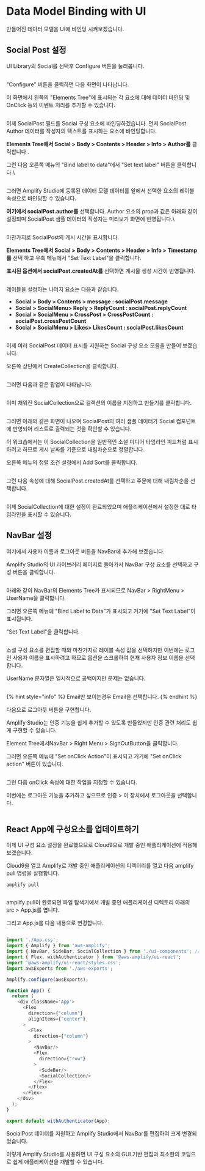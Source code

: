 # Data Model Binding with UI

만들어진 데이터 모델을 UI에 바인딩 시켜보겠습니다.



## Social Post 설정

UI Library의 Social를 선택후 Configure 버튼을 눌러봅니다.

<figure><img src="../.gitbook/assets/image (38).png" alt=""><figcaption></figcaption></figure>

"Configure" 버튼을 클릭하면 다음 화면이 나타납니다.

이 화면에서 왼쪽의 "Elements Tree"에 표시되는 각 요소에 대해 데이터 바인딩 및 OnClick 등의 이벤트 처리를 추가할 수 있습니다.

<figure><img src="../.gitbook/assets/image (12).png" alt=""><figcaption></figcaption></figure>

이제 SocialPost 필드를 Social 구성 요소에 바인딩하겠습니다. 먼저 SocialPost  Author 데이터를 작성자의 텍스트를 표시하는 요소에 바인딩합니다.

**Elements Tree에서 Social > Body > Contents > Header > Info > Author를** 클릭합니다 .

그런 다음 오른쪽 메뉴의 "Bind label to data"에서 "Set text label" 버튼을 클릭합니다.\


<figure><img src="../.gitbook/assets/image (5).png" alt=""><figcaption></figcaption></figure>

그러면 Amplify Studio에 등록된 데이터 모델 데이터를 앞에서 선택한 요소의 레이블 속성으로 바인딩할 수 있습니다.&#x20;

**여기에서 socialPost.author를** 선택합니다. Author 요소의 prop과 값은 아래와 같이 설정되며 SocialPost 샘플 데이터의 작성자는 미리보기 화면에 반영됩니다.\


<figure><img src="../.gitbook/assets/image (3).png" alt=""><figcaption></figcaption></figure>

마찬가지로 SocialPost의 게시 시간을 표시합니다.

**Elements Tree에서 Social > Body > Contents > Header > Info > Timestamp를** 선택 하고 우측 메뉴에서 "Set Text Label"을 클릭합니다.

**표시된 옵션에서 socialPost.createdAt를** 선택하면 게시물 생성 시간이 반영됩니다.

<figure><img src="../.gitbook/assets/image (33).png" alt=""><figcaption></figcaption></figure>

레이블을 설정하는 나머지 요소는 다음과 같습니다.

* **Social > Body > Contents > message : socialPost.message**
* **Social > SocialMenu> Reply > ReplyCount : socialPost.replyCount**
* **Social > SocialMenu > CrossPost > CrossPostCount : socialPost.crossPostCount**
* **Social > SocialMenu > Likes> LikesCount : socialPost.likesCount**

<figure><img src="../.gitbook/assets/image (31).png" alt=""><figcaption></figcaption></figure>

이제 여러 SocialPost 데이터 표시를 지원하는 Social 구성 요소 모음을 만들어 보겠습니다.

오른쪽 상단에서 CreateCollection을 클릭합니다.

<figure><img src="../.gitbook/assets/image (29).png" alt=""><figcaption></figcaption></figure>

그러면 다음과 같은 팝업이 나타납니다.

<figure><img src="../.gitbook/assets/image (1).png" alt=""><figcaption></figcaption></figure>

이미 채워진 SocialCollection으로 컬렉션의 이름을 지정하고 만들기를 클릭합니다.

<figure><img src="../.gitbook/assets/image (41).png" alt=""><figcaption></figcaption></figure>

그러면 아래와 같은 화면이 나오며 SocialPost의 여러 샘플 데이터가 Social 컴포넌트에 반영되어 리스트로 출력되는 것을 확인할 수 있습니다.

이 워크숍에서는 이 SocialCollection을 일반적인 소셜 미디어 타임라인 피드처럼 표시하려고 하므로 게시 날짜를 기준으로 내림차순으로 정렬합니다.

오른쪽 메뉴의 정렬 조건 설정에서 Add Sort를 클릭합니다.

<figure><img src="../.gitbook/assets/image (32).png" alt=""><figcaption></figcaption></figure>

그런 다음 속성에 대해 SocialPost.createdAt를 선택하고 주문에 대해 내림차순을 선택합니다.

<figure><img src="../.gitbook/assets/image (45).png" alt=""><figcaption></figcaption></figure>

이제 SocialCollection에 대한 설정이 완료되었으며 애플리케이션에서 설정한 대로 타임라인을 표시할 수 있습니다.



## NavBar 설정

여기에서 사용자 이름과 로그아웃 버튼을 NavBar에 추가해 보겠습니다.

Amplify Studio의 UI 라이브러리 페이지로 돌아가서 NavBar 구성 요소를 선택하고 구성 버튼을 클릭합니다.

<figure><img src="../.gitbook/assets/image (1) (1).png" alt=""><figcaption></figcaption></figure>

아래와 같이 NavBar의 Elements Tree가 표시되므로 NavBar > RightMenu > UserName을 클릭합니다.

그러면 오른쪽 메뉴에 "Bind Label to Data"가 표시되고 거기에 "Set Text Label"이 표시됩니다.

"Set Text Label"을 클릭합니다.

<figure><img src="../.gitbook/assets/image (4).png" alt=""><figcaption></figcaption></figure>

소셜 구성 요소를 편집할 때와 마찬가지로 레이블 속성 값을 선택하지만 이번에는 로그인 사용자 이름을 표시하려고 하므로 옵션을 스크롤하여 현재 사용자 정보 이름을 선택합니다.

UserName 문자열은 일시적으로 공백이지만 문제는 없습니다.

<figure><img src="../.gitbook/assets/image (7).png" alt=""><figcaption></figcaption></figure>

{% hint style="info" %}
Email만 보이는경우 Email을 선택합니다.
{% endhint %}

다음으로 로그아웃 버튼을 구현합니다.

Amplify Studio는 인증 기능을 쉽게 추가할 수 있도록 만들었지만 인증 관련 처리도 쉽게 구현할 수 있습니다.

Element Tree에서NavBar > Right Menu > SignOutButton을 클릭합니다.

그러면 오른쪽 메뉴에 "Set onClick Action"이 표시되고 거기에 "Set onClick action" 버튼이 있습니다.

<figure><img src="../.gitbook/assets/image (26).png" alt=""><figcaption></figcaption></figure>

그런 다음 onClick 속성에 대한 작업을 지정할 수 있습니다.

이번에는 로그아웃 기능을 추가하고 싶으므로 인증 > 이 장치에서 로그아웃을 선택합니다.

<figure><img src="../.gitbook/assets/image (20).png" alt=""><figcaption></figcaption></figure>

## React App에 구성요소를 업데이트하기

이제  UI 구성 요소 설정을 완료했으므로 Cloud9으로 개발 중인 애플리케이션에 적용해 보겠습니다.

Cloud9을 열고 Amplify로 개발 중인 애플리케이션의 디렉터리를 열고 다음 amplify pull 명령을 실행합니다.

```
amplify pull
```

<figure><img src="../.gitbook/assets/image (25).png" alt=""><figcaption></figcaption></figure>

amplify pull이 완료되면 파일 탐색기에서 개발 중인 애플리케이션 디렉토리 아래의 src > App.js를 엽니다.

그리고 App.js를 다음 내용으로 변경합니다.

```js

import './App.css';
import { Amplify } from 'aws-amplify';
import { NavBar, SideBar, SocialCollection } from './ui-components'; // /* <-- From "Social" to "SocialCollection" */
import { Flex, withAuthenticator } from '@aws-amplify/ui-react';
import '@aws-amplify/ui-react/styles.css';
import awsExports from './aws-exports';

Amplify.configure(awsExports);

function App() {
  return (
    <div className='App'>
      <Flex
        direction={"column"}
        alignItems={"center"}
      >
        <Flex
          direction={"column"}
        >
          <NavBar/>
          <Flex
            direction={"row"}
          >
            <SideBar/>
            <SocialCollection/>  
          </Flex>
        </Flex>
      </Flex>
    </div>
  );
}

export default withAuthenticator(App);

```

SocialPost 데이터를 지원하고 Amplify Studio에서 NavBar를 편집하여 크게 변경되었습니다.

이렇게 Amplify Studio를 사용하면 UI 구성 요소의 GUI 기반 편집과 최소한의 코딩으로 쉽게 애플리케이션을 개발할 수 있습니다.

<figure><img src="../.gitbook/assets/image (30).png" alt=""><figcaption></figcaption></figure>
